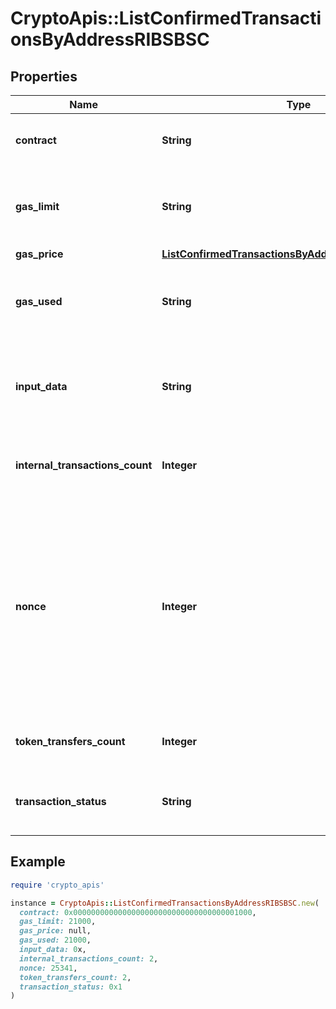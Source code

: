 # CryptoApis::ListConfirmedTransactionsByAddressRIBSBSC

## Properties

| Name | Type | Description | Notes |
| ---- | ---- | ----------- | ----- |
| **contract** | **String** | Represents the specific transaction contract. | [optional] |
| **gas_limit** | **String** | Represents the amount of gas used by this specific transaction alone. |  |
| **gas_price** | [**ListConfirmedTransactionsByAddressRIBSBSCGasPrice**](ListConfirmedTransactionsByAddressRIBSBSCGasPrice.md) |  |  |
| **gas_used** | **String** | Represents the exact unit of gas that was used for the transaction. |  |
| **input_data** | **String** | Represents additional information that is required for the transaction. |  |
| **internal_transactions_count** | **Integer** | Represents the total internal transactions count. |  |
| **nonce** | **Integer** | Represents the sequential running number for an address, starting from 0 for the first transaction. E.g., if the nonce of a transaction is 10, it would be the 11th transaction sent from the sender&#39;s address. |  |
| **token_transfers_count** | **Integer** | Represents the total token transfers count. |  |
| **transaction_status** | **String** | String representation of the transaction status |  |

## Example

```ruby
require 'crypto_apis'

instance = CryptoApis::ListConfirmedTransactionsByAddressRIBSBSC.new(
  contract: 0x0000000000000000000000000000000000001000,
  gas_limit: 21000,
  gas_price: null,
  gas_used: 21000,
  input_data: 0x,
  internal_transactions_count: 2,
  nonce: 25341,
  token_transfers_count: 2,
  transaction_status: 0x1
)
```

